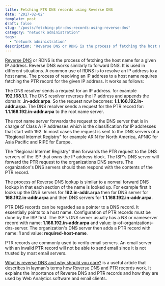 ```yaml
---
title: Fetching PTR DNS records using Reverse DNS
date: "2017-02-02"
template: post
draft: false
slug: "/posts/fetching-ptr-dns-records-using-reverse-dns"
category: "network administration"
tags:
  - "network administration"
description: "Reverse DNS or RDNS is the process of fetching the host name for a given IP address. Reverse DNS works similarly to forward DNS."
---
```


[Reverse DNS](https://en.wikipedia.org/wiki/Reverse_DNS_lookup) or RDNS is the process of fetching the host name for a given IP address. Reverse DNS works similarly to forward DNS. It is used in different situations. A common use of RDNS is to resolve an IP address to a host name. The process of resolving an IP address to a host name requires fetching the PTR record for the given IP address. It works as follows:

The DNS resolver sends a request for an IP address. for example **192.168.1.1**. The DNS resolver reverses the IP address and appends the domain: **.in-addr.arpa**. So the request now becomes: **1.1.168.192.in-addr.arpa**. The DNS resolver sends a request for the PTR record for: **1.1.168.192.in-addr.arpa** to the root name server.

The root name server forwards the request to the DNS server that is in charge of Class A IP addresses which is the classification for IP addresses that start with 192. In most cases the request is sent to the DNS servers of a "Regional Internet Registry" for example ARIN for North America, APNIC for Asia Pacific and RIPE for Europe.

The "Regional Internet Registry" then forwards the PTR request to the DNS servers of the ISP that owns the IP address block. The ISP's DNS server will forward the PTR request to the organizations DNS servers. The organization's DNS servers should then respond with the contents of the PTR record.

The process of Reverse DNS lookup is similar to a normal forward DNS lookup in that each section of the name is looked up. For example first it looks up the DNS servers for **192.in-addr.arpa** then for DNS server for **168.192.in-addr.arpa** and then DNS servers for **1.1.168.192.in-addr.arpa**.

PTR DNS records can be regarded as a pointer to a DNS record. It essentially points to a host name. Configuration of PTR records must be done by the ISP first. The ISP's DNS server usually has a NS or nameserver record with name: **1.168.192.in-addr.arpa** and value: ip-of-organizations-dns-server. The organization's DNS server then adds a PTR record with name: **1** and value: **required-host-name**.

PTR records are commonly used to verify email servers. An email server with an invalid PTR record will not be able to send email since it is not trusted by most email servers.

[What is reverse DNS and why should you care?](https://blog.leadfeeder.com/what-is-reverse-dns-and-why-you-should-care/) is a useful article that describes in layman's terms how Reverse DNS and PTR records work. It explains the importance of Reverse DNS and PTR records and how they are used by Web Analytics software and email clients.
